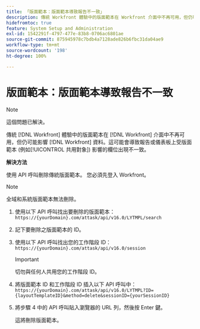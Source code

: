 ```yaml
---
title: 「版面範本：版面範本導致報告不一致」
description: 傳統 Workfront 體驗中的版面範本在 Workfront 介面中不再可用，但仍可能影響 Workfront 資料。這可能會導致報告或儀表板上受版面範本 (例如共用對象) 影響的欄位出現不一致。
hidefromtoc: true
feature: System Setup and Administration
exl-id: 1542291f-4797-477e-83b8-0706ac6801ae
source-git-commit: 875945978c7bdb4a7128ade826b6fbc31da04ae9
workflow-type: tm+mt
source-wordcount: '198'
ht-degree: 100%

---
```


# 版面範本：版面範本導致報告不一致

<!--Can delete after 9/24/2024-->

>[!NOTE]
>
>這個問題已解決。

傳統 [!DNL Workfront] 體驗中的版面範本在 [!DNL Workfront] 介面中不再可用，但仍可能影響 [!DNL Workfront] 資料。這可能會導致報告或儀表板上受版面範本 (例如[!UICONTROL 共用對象]) 影響的欄位出現不一致。

**解決方法**

使用 API 呼叫刪除傳統版面範本。 您必須先登入 Workfront。

>[!NOTE]
>
>全域和系統版面範本無法刪除。

1. 使用以下 API 呼叫找出要刪除的版面範本：
   `https://{yourDomain}.com/attask/api/v16.0/LYTMPL/search`
1. 記下要刪除之版面範本的 ID。
1. 使用以下 API 呼叫找出您的工作階段 ID：
   `https://{yourDomain}.com/attask/api/v16.0/session`

   >[!IMPORTANT]
   >
   >切勿與任何人共用您的工作階段 ID。

1. 將版面範本 ID 和工作階段 ID 插入以下 API 呼叫中：
   `https://{yourDomain}.com/attask/api/v16.0/LYTMPL?ID={layoutTemplateID}&method=delete&sessionID={yourSessionID}`
1. 將步驟 4 中的 API 呼叫貼入瀏覽器的 URL 列，然後按 Enter 鍵。

   這將刪除版面範本。
